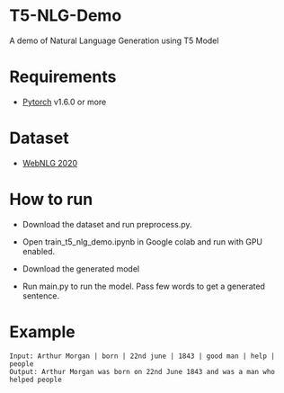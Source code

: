 # T5-NLG-Demo

 A demo of Natural Language Generation using T5 Model

# Requirements

* [Pytorch](https://pytorch.org/) v1.6.0 or more

# Dataset

* [WebNLG 2020](https://gitlab.com/shimorina/webnlg-dataset/-/tree/master/release_v3.0) 


# How to run

* Download the dataset and run preprocess.py.

* Open train_t5_nlg_demo.ipynb in Google colab and run with GPU enabled.

* Download the generated model

* Run main.py to run the model. Pass few words to get a generated sentence.

# Example
```
Input: Arthur Morgan | born | 22nd june | 1843 | good man | help | people
Output: Arthur Morgan was born on 22nd June 1843 and was a man who helped people
```
